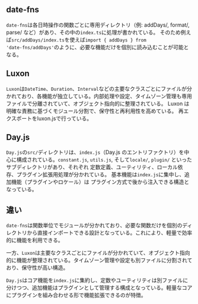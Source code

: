 ## date-fns

`date‑fns`は各日時操作の関数ごとに専用ディレクトリ（例: addDays/, format/, parse/ など）があり、その中の`index.ts`に処理が書かれている。
そのため例えば`src/addDays/index.ts`を使えば`import { addDays } from 'date‑fns/addDays'`のように、必要な機能だけを個別に読み込むことが可能となる。

## Luxon

`Luxon`は`DateTime`、`Duration`、`Interval`などの主要なクラスごとにファイルが分かれており、各機能が独立している。内部処理や設定、タイムゾーン管理も専用ファイルで分離されていて、オブジェクト指向的に整理されている。
Luxon は明確な責務に基づくモジュール分割で、保守性と再利用性を高めている。
再エクスポートをluxon.jsで行っている。

## Day.js

`Day.js`の`src/`ディレクトリは、`index.js`（Day.js のエントリファクトリ）を中心に構成されている。`constant.js`, `utils.js`, そして`locale/`, `plugin/` といったサブディレクトリがあり、それぞれ 定数定義、ユーティリティ、ローカル依存、プラグイン拡張用処理が分かれている。
基本機能は`index.js`に集中し、追加機能（プラグインやロケール）は プラグイン方式で後から注入できる構造となっている。

## 違い

`date-fns`は関数単位でモジュールが分かれており、必要な関数だけを個別のディレクトリから直接インポートできる設計となっている。これにより、軽量で効率的に機能を利用できる。

一方、`Luxon`は主要なクラスごとにファイルが分かれていて、オブジェクト指向的に機能が整理されている。タイムゾーン管理や設定も別ファイルに分割されており、保守性が高い構造。

`Day.js`はコア機能を`index.js`に集約し、定数やユーティリティは別ファイルに分けつつ、追加機能はプラグインとして管理する構成となっている。軽量なコアにプラグインを組み合わせる形で機能拡張できるのが特徴。
